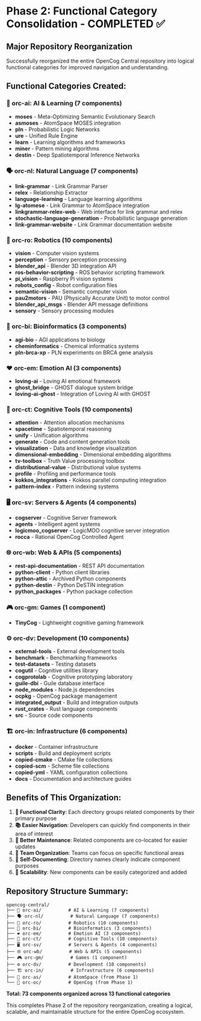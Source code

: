 # Phase 2: Functional Category Consolidation - COMPLETED ✅

## Major Repository Reorganization

Successfully reorganized the entire OpenCog Central repository into logical functional categories for improved navigation and understanding.

## Functional Categories Created:

### 🧠 orc-ai: AI & Learning (7 components)
- **moses** - Meta-Optimizing Semantic Evolutionary Search
- **asmoses** - AtomSpace MOSES integration
- **pln** - Probabilistic Logic Networks
- **ure** - Unified Rule Engine
- **learn** - Learning algorithms and frameworks
- **miner** - Pattern mining algorithms
- **destin** - Deep Spatiotemporal Inference Networks

### 🗣️ orc-nl: Natural Language (7 components)
- **link-grammar** - Link Grammar Parser
- **relex** - Relationship Extractor
- **language-learning** - Language learning algorithms
- **lg-atomese** - Link Grammar to AtomSpace integration
- **linkgrammar-relex-web** - Web interface for link grammar and relex
- **stochastic-language-generation** - Probabilistic language generation
- **link-grammar-website** - Link Grammar documentation website

### 🤖 orc-ro: Robotics (10 components)
- **vision** - Computer vision systems
- **perception** - Sensory perception processing
- **blender_api** - Blender 3D integration API
- **ros-behavior-scripting** - ROS behavior scripting framework
- **pi_vision** - Raspberry Pi vision systems
- **robots_config** - Robot configuration files
- **semantic-vision** - Semantic computer vision
- **pau2motors** - PAU (Physically Accurate Unit) to motor control
- **blender_api_msgs** - Blender API message definitions
- **sensory** - Sensory processing modules

### 🧬 orc-bi: Bioinformatics (3 components)
- **agi-bio** - AGI applications to biology
- **cheminformatics** - Chemical informatics systems
- **pln-brca-xp** - PLN experiments on BRCA gene analysis

### ❤️ orc-em: Emotion AI (3 components)
- **loving-ai** - Loving AI emotional framework
- **ghost_bridge** - GHOST dialogue system bridge
- **loving-ai-ghost** - Integration of Loving AI with GHOST

### 🔧 orc-ct: Cognitive Tools (10 components)
- **attention** - Attention allocation mechanisms
- **spacetime** - Spatiotemporal reasoning
- **unify** - Unification algorithms
- **generate** - Code and content generation tools
- **visualization** - Data and knowledge visualization
- **dimensional-embedding** - Dimensional embedding algorithms
- **tv-toolbox** - Truth Value processing toolbox
- **distributional-value** - Distributional value systems
- **profile** - Profiling and performance tools
- **kokkos_integrations** - Kokkos parallel computing integration
- **pattern-index** - Pattern indexing systems

### 🖥️ orc-sv: Servers & Agents (4 components)
- **cogserver** - Cognitive Server framework
- **agents** - Intelligent agent systems
- **logicmoo_cogserver** - LogicMOO cognitive server integration
- **rocca** - Rational OpenCog Controlled Agent

### 🌐 orc-wb: Web & APIs (5 components)
- **rest-api-documentation** - REST API documentation
- **python-client** - Python client libraries
- **python-attic** - Archived Python components
- **python-destin** - Python DeSTIN integration
- **python_packages** - Python package collection

### 🎮 orc-gm: Games (1 component)
- **TinyCog** - Lightweight cognitive gaming framework

### ⚙️ orc-dv: Development (10 components)
- **external-tools** - External development tools
- **benchmark** - Benchmarking frameworks
- **test-datasets** - Testing datasets
- **cogutil** - Cognitive utilities library
- **cogprotolab** - Cognitive prototyping laboratory
- **guile-dbi** - Guile database interface
- **node_modules** - Node.js dependencies
- **ocpkg** - OpenCog package management
- **integrated_output** - Build and integration outputs
- **rust_crates** - Rust language components
- **src** - Source code components

### 🏗️ orc-in: Infrastructure (6 components)
- **docker** - Container infrastructure
- **scripts** - Build and deployment scripts
- **copied-cmake** - CMake file collections
- **copied-scm** - Scheme file collections
- **copied-yml** - YAML configuration collections
- **docs** - Documentation and architecture guides

## Benefits of This Organization:

1. **🎯 Functional Clarity**: Each directory groups related components by their primary purpose
2. **📚 Easier Navigation**: Developers can quickly find components in their area of interest
3. **🔧 Better Maintenance**: Related components are co-located for easier updates
4. **👥 Team Organization**: Teams can focus on specific functional areas
5. **📖 Self-Documenting**: Directory names clearly indicate component purposes
6. **🚀 Scalability**: New components can be easily categorized and added

## Repository Structure Summary:

```
opencog-central/
├── 🧠 orc-ai/          # AI & Learning (7 components)
├── 🗣️ orc-nl/          # Natural Language (7 components)  
├── 🤖 orc-ro/          # Robotics (10 components)
├── 🧬 orc-bi/          # Bioinformatics (3 components)
├── ❤️ orc-em/          # Emotion AI (3 components)
├── 🔧 orc-ct/          # Cognitive Tools (10 components)
├── 🖥️ orc-sv/          # Servers & Agents (4 components)
├── 🌐 orc-wb/          # Web & APIs (5 components)
├── 🎮 orc-gm/          # Games (1 component)
├── ⚙️ orc-dv/          # Development (10 components)
├── 🏗️ orc-in/          # Infrastructure (6 components)
├── 📁 orc-as/          # AtomSpace (from Phase 1)
└── 📁 orc-oc/          # OpenCog (from Phase 1)
```

**Total: 73 components organized across 13 functional categories**

This completes Phase 2 of the repository reorganization, creating a logical, scalable, and maintainable structure for the entire OpenCog ecosystem.

